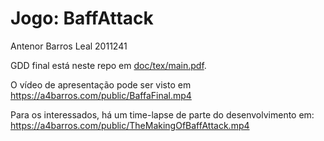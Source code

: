 # Jogo: BaffAttack

Antenor Barros Leal 2011241

GDD final está neste repo em <a href="doc/tex/main.pdf">doc/tex/main.pdf</a>.

O vídeo de apresentação pode ser visto em <a href="https://a4barros.com/public/BaffaFinal.mp4">https://a4barros.com/public/BaffaFinal.mp4</a>

Para os interessados, há um time-lapse de parte do desenvolvimento em: <a href="https://a4barros.com/public/TheMakingOfBaffAttack.mp4">https://a4barros.com/public/TheMakingOfBaffAttack.mp4</a>